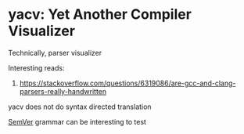 # yacv: Yet Another Compiler Visualizer

Technically, parser visualizer

Interesting reads:
1. https://stackoverflow.com/questions/6319086/are-gcc-and-clang-parsers-really-handwritten

yacv does not do syntax directed translation

[SemVer](https://semver.org/) grammar can be interesting to test
